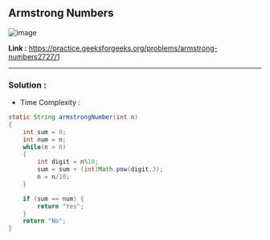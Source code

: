 ## Armstrong Numbers 

![image](https://user-images.githubusercontent.com/23376002/224495377-3875913f-5f72-4bda-8ace-bf5744785ea3.png)

**Link :** https://practice.geeksforgeeks.org/problems/armstrong-numbers2727/1

--------------------------------------------------------------------------------------------------------------------------------------------------------

### Solution : 

- Time Complexity : 


```java
static String armstrongNumber(int n)
{
    int sum = 0;
    int num = n;
    while(n > 0)
    {
        int digit = n%10;
        sum = sum + (int)Math.pow(digit,3);
        n = n/10;
    }

    if (sum == num) {
        return "Yes";
    }
    return "No";
}

```
